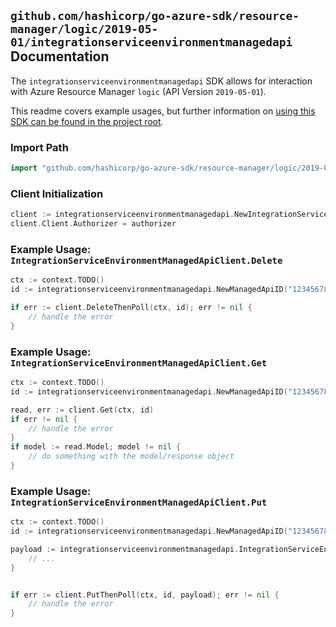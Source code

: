 
## `github.com/hashicorp/go-azure-sdk/resource-manager/logic/2019-05-01/integrationserviceenvironmentmanagedapi` Documentation

The `integrationserviceenvironmentmanagedapi` SDK allows for interaction with Azure Resource Manager `logic` (API Version `2019-05-01`).

This readme covers example usages, but further information on [using this SDK can be found in the project root](https://github.com/hashicorp/go-azure-sdk/tree/main/docs).

### Import Path

```go
import "github.com/hashicorp/go-azure-sdk/resource-manager/logic/2019-05-01/integrationserviceenvironmentmanagedapi"
```


### Client Initialization

```go
client := integrationserviceenvironmentmanagedapi.NewIntegrationServiceEnvironmentManagedApiClientWithBaseURI("https://management.azure.com")
client.Client.Authorizer = authorizer
```


### Example Usage: `IntegrationServiceEnvironmentManagedApiClient.Delete`

```go
ctx := context.TODO()
id := integrationserviceenvironmentmanagedapi.NewManagedApiID("12345678-1234-9876-4563-123456789012", "example-resource-group", "integrationServiceEnvironmentName", "apiName")

if err := client.DeleteThenPoll(ctx, id); err != nil {
	// handle the error
}
```


### Example Usage: `IntegrationServiceEnvironmentManagedApiClient.Get`

```go
ctx := context.TODO()
id := integrationserviceenvironmentmanagedapi.NewManagedApiID("12345678-1234-9876-4563-123456789012", "example-resource-group", "integrationServiceEnvironmentName", "apiName")

read, err := client.Get(ctx, id)
if err != nil {
	// handle the error
}
if model := read.Model; model != nil {
	// do something with the model/response object
}
```


### Example Usage: `IntegrationServiceEnvironmentManagedApiClient.Put`

```go
ctx := context.TODO()
id := integrationserviceenvironmentmanagedapi.NewManagedApiID("12345678-1234-9876-4563-123456789012", "example-resource-group", "integrationServiceEnvironmentName", "apiName")

payload := integrationserviceenvironmentmanagedapi.IntegrationServiceEnvironmentManagedApi{
	// ...
}


if err := client.PutThenPoll(ctx, id, payload); err != nil {
	// handle the error
}
```
